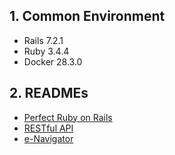 ## 1. Common Environment

- Rails 7.2.1
- Ruby 3.4.4
- Docker 28.3.0

## 2. READMEs

- [Perfect Ruby on Rails](./perfect-ruby-on-rails/README.md)
- [RESTful API](./restful-api/README.md)
- [e-Navigator](./e-navigator/README.md)
